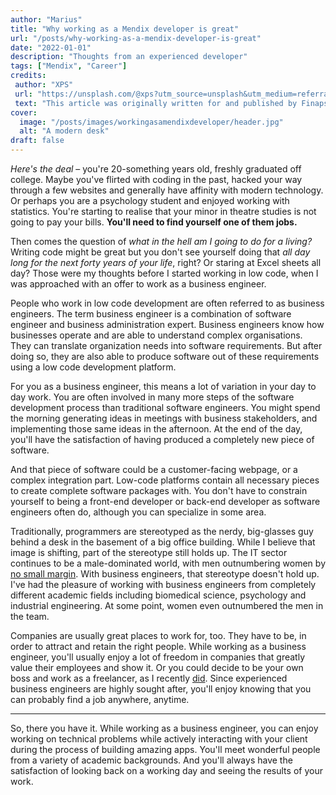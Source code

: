 ```yaml
---
author: "Marius"
title: "Why working as a Mendix developer is great"
url: "/posts/why-working-as-a-mendix-developer-is-great"
date: "2022-01-01"
description: "Thoughts from an experienced developer"
tags: ["Mendix", "Career"]
credits: 
 author: "XPS"
 url: "https://unsplash.com/@xps?utm_source=unsplash&utm_medium=referral&utm_content=creditCopyText"
 text: "This article was originally written for and published by Finaps, but edited and published here with their permission. &#13;&#10; Hero image by"
cover:
  image: "/posts/images/workingasamendixdeveloper/header.jpg"
  alt: "A modern desk"
draft: false
---
```


*Here's the deal* – you're 20-something years old, freshly graduated off college. Maybe you've flirted with coding in the past, hacked your way through a few websites and generally have affinity with modern technology. Or perhaps you are a psychology student and enjoyed working with statistics. You're starting to realise that your minor in theatre studies is not going to pay your bills. **You'll need to find yourself one of them jobs.**

Then comes the question of *what in the hell am I going to do for a living?* Writing code might be great but you don't see yourself doing that *all day long for the next forty years of your life*, right? Or staring at Excel sheets all day? Those were my thoughts before I started working in low code, when I was approached with an offer to work as a business engineer.

People who work in low code development are often referred to as business engineers. The term business engineer is a combination of software engineer and business administration expert. Business engineers know how businesses operate and are able to understand complex organisations. They can translate organization needs into software requirements. But after doing so, they are also able to produce software out of these requirements using a low code development platform. 

For you as a business engineer, this means a lot of variation in your day to day work. You are often involved in many more steps of the software development process than traditional software engineers. You might spend the morning generating ideas in meetings with business stakeholders, and implementing those same ideas in the afternoon. At the end of the day, you'll have the satisfaction of having produced a completely new piece of software.

And that piece of software could be a customer-facing webpage, or a complex integration part. Low-code platforms contain all necessary pieces to create complete software packages with. You don't have to constrain yourself to being a front-end developer or back-end developer as software engineers often do, although you can specialize in some area.

Traditionally, programmers are stereotyped as the nerdy, big-glasses guy behind a desk in the basement of a big office building. While I believe that image is shifting, part of the stereotype still holds up. The IT sector continues to be a male-dominated world, with men outnumbering women by [no small margin](https://en.wikipedia.org/wiki/Gender_disparity_in_computing). With business engineers, that stereotype doesn't hold up. I've had the pleasure of working with business engineers from completely different academic fields including biomedical science, psychology and industrial engineering. At some point, women even outnumbered the men in the team. 

Companies are usually great places to work for, too. They have to be, in order to attract and retain the right people. While working as a business engineer, you'll usually enjoy a lot of freedom in companies that greatly value their employees and show it. Or you could decide to be your own boss and work as a freelancer, as I recently [did](https://www.linkedin.com/feed/update/urn%3Ali%3Aactivity%3A6851808905958346752?lipi=urn%3Ali%3Apage%3Ad_flagship3_profile_view_base%3BwtjbeyO4ROecTjEpolP23g%3D%3D). Since experienced business engineers are highly sought after, you'll enjoy knowing that you can probably find a job anywhere, anytime. 

---

So, there you have it. While working as a business engineer, you can enjoy working on technical problems while actively interacting with your client during the process of building amazing apps. You'll meet wonderful people from a variety of academic backgrounds. And you'll always have the satisfaction of looking back on a working day and seeing the results of your work. 